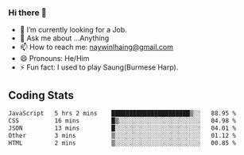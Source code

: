 ### Hi there 👋

- 🔭 I’m currently looking for a Job.
- 💬 Ask me about ...Anything
- 📫 How to reach me: naywinlhaing@gmail.com
- 😄 Pronouns: He/Him
- ⚡ Fun fact: I used to play Saung(Burmese Harp).


## Coding Stats
<!--START_SECTION:waka-->

```txt
JavaScript   5 hrs 2 mins    ██████████████████████▒░░   88.95 %
CSS          16 mins         █▒░░░░░░░░░░░░░░░░░░░░░░░   04.98 %
JSON         13 mins         █░░░░░░░░░░░░░░░░░░░░░░░░   04.01 %
Other        3 mins          ▒░░░░░░░░░░░░░░░░░░░░░░░░   01.12 %
HTML         2 mins          ▒░░░░░░░░░░░░░░░░░░░░░░░░   00.85 %
```

<!--END_SECTION:waka-->
